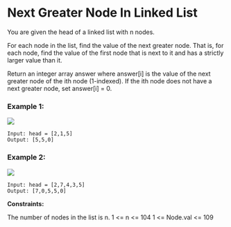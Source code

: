#  Next Greater Node In Linked List

You are given the head of a linked list with n nodes.

For each node in the list, find the value of the next greater node. That is, for each node, find the value of the first node that is next to it and has a strictly larger value than it.

Return an integer array answer where answer[i] is the value of the next greater node of the ith node (1-indexed). If the ith node does not have a next greater node, set answer[i] = 0.

 

### Example 1:
![](https://assets.leetcode.com/uploads/2021/08/05/linkedlistnext1.jpg)
```
Input: head = [2,1,5]
Output: [5,5,0]
```
### Example 2:
![](https://assets.leetcode.com/uploads/2021/08/05/linkedlistnext2.jpg)
```
Input: head = [2,7,4,3,5]
Output: [7,0,5,5,0]
 ```

**Constraints:**

The number of nodes in the list is n.
1 <= n <= 104
1 <= Node.val <= 109
